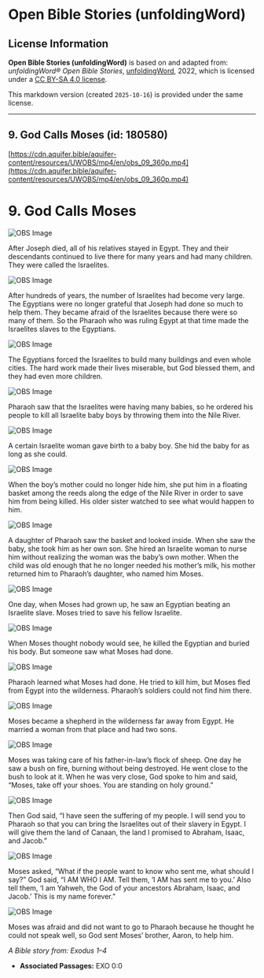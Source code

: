 # Open Bible Stories (unfoldingWord)

## License Information

**Open Bible Stories (unfoldingWord)** is based on and adapted from: _unfoldingWord® Open Bible Stories_, [unfoldingWord](https://unfoldingword.org/utw), 2022, which is licensed under a [CC BY-SA 4.0 license](https://creativecommons.org/licenses/by-sa/4.0/legalcode.en).

This markdown version (created `2025-10-16`) is provided under the same license.



--------------------------------

## 9. God Calls Moses (id: 180580)

[https://cdn.aquifer.bible/aquifer-content/resources/UWOBS/mp4/en/obs_09_360p.mp4](https://cdn.aquifer.bible/aquifer-content/resources/UWOBS/mp4/en/obs_09_360p.mp4)

9\. God Calls Moses
===================

![OBS Image](https://cdn.aquifer.bible/aquifer-content/resources/UWOBS/jpg/360px/obs-en-09-01.jpg)

After Joseph died, all of his relatives stayed in Egypt. They and their descendants continued to live there for many years and had many children. They were called the Israelites.

![OBS Image](https://cdn.aquifer.bible/aquifer-content/resources/UWOBS/jpg/360px/obs-en-09-02.jpg)

After hundreds of years, the number of Israelites had become very large. The Egyptians were no longer grateful that Joseph had done so much to help them. They became afraid of the Israelites because there were so many of them. So the Pharaoh who was ruling Egypt at that time made the Israelites slaves to the Egyptians.

![OBS Image](https://cdn.aquifer.bible/aquifer-content/resources/UWOBS/jpg/360px/obs-en-09-03.jpg)

The Egyptians forced the Israelites to build many buildings and even whole cities. The hard work made their lives miserable, but God blessed them, and they had even more children.

![OBS Image](https://cdn.aquifer.bible/aquifer-content/resources/UWOBS/jpg/360px/obs-en-09-04.jpg)

Pharaoh saw that the Israelites were having many babies, so he ordered his people to kill all Israelite baby boys by throwing them into the Nile River.

![OBS Image](https://cdn.aquifer.bible/aquifer-content/resources/UWOBS/jpg/360px/obs-en-09-05.jpg)

A certain Israelite woman gave birth to a baby boy. She hid the baby for as long as she could.

![OBS Image](https://cdn.aquifer.bible/aquifer-content/resources/UWOBS/jpg/360px/obs-en-09-06.jpg)

When the boy’s mother could no longer hide him, she put him in a floating basket among the reeds along the edge of the Nile River in order to save him from being killed. His older sister watched to see what would happen to him.

![OBS Image](https://cdn.aquifer.bible/aquifer-content/resources/UWOBS/jpg/360px/obs-en-09-07.jpg)

A daughter of Pharaoh saw the basket and looked inside. When she saw the baby, she took him as her own son. She hired an Israelite woman to nurse him without realizing the woman was the baby’s own mother. When the child was old enough that he no longer needed his mother’s milk, his mother returned him to Pharaoh’s daughter, who named him Moses.

![OBS Image](https://cdn.aquifer.bible/aquifer-content/resources/UWOBS/jpg/360px/obs-en-09-08.jpg)

One day, when Moses had grown up, he saw an Egyptian beating an Israelite slave. Moses tried to save his fellow Israelite.

![OBS Image](https://cdn.aquifer.bible/aquifer-content/resources/UWOBS/jpg/360px/obs-en-09-09.jpg)

When Moses thought nobody would see, he killed the Egyptian and buried his body. But someone saw what Moses had done.

![OBS Image](https://cdn.aquifer.bible/aquifer-content/resources/UWOBS/jpg/360px/obs-en-09-10.jpg)

Pharaoh learned what Moses had done. He tried to kill him, but Moses fled from Egypt into the wilderness. Pharaoh’s soldiers could not find him there.

![OBS Image](https://cdn.aquifer.bible/aquifer-content/resources/UWOBS/jpg/360px/obs-en-09-11.jpg)

Moses became a shepherd in the wilderness far away from Egypt. He married a woman from that place and had two sons.

![OBS Image](https://cdn.aquifer.bible/aquifer-content/resources/UWOBS/jpg/360px/obs-en-09-12.jpg)

Moses was taking care of his father\-in\-law’s flock of sheep. One day he saw a bush on fire, burning without being destroyed. He went close to the bush to look at it. When he was very close, God spoke to him and said, “Moses, take off your shoes. You are standing on holy ground.”

![OBS Image](https://cdn.aquifer.bible/aquifer-content/resources/UWOBS/jpg/360px/obs-en-09-13.jpg)

Then God said, “I have seen the suffering of my people. I will send you to Pharaoh so that you can bring the Israelites out of their slavery in Egypt. I will give them the land of Canaan, the land I promised to Abraham, Isaac, and Jacob.”

![OBS Image](https://cdn.aquifer.bible/aquifer-content/resources/UWOBS/jpg/360px/obs-en-09-14.jpg)

Moses asked, “What if the people want to know who sent me, what should I say?” God said, “I AM WHO I AM. Tell them, ‘I AM has sent me to you.’ Also tell them, ‘I am Yahweh, the God of your ancestors Abraham, Isaac, and Jacob.’ This is my name forever.”

![OBS Image](https://cdn.aquifer.bible/aquifer-content/resources/UWOBS/jpg/360px/obs-en-09-15.jpg)

Moses was afraid and did not want to go to Pharaoh because he thought he could not speak well, so God sent Moses’ brother, Aaron, to help him.

*A Bible story from: Exodus 1–4*

* **Associated Passages:** EXO 0:0

